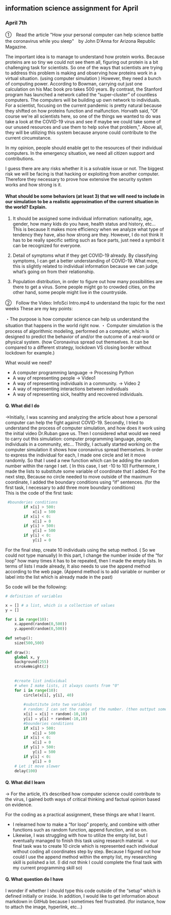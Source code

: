 ## information science assignment for April

### April 7th
①　Read the article "How your personal computer can help science battle the coronavirus while you sleep"　by John D'Anna for Arizona Republic Magazine.

The important idea is to manage to understand how protein works. 
Because proteins are so tiny we could not see them all, figuring out protein is a bit challenging task for scientists. 
So one of the ways that scientists are trying to address this problem is making and observing how proteins work in a virtual situation. (using computer simulation )
However, they need a bunch of computing power. 
According to Bowman,  carrying out just one calculation on his Mac book pro takes 500 years. By contrast, the Stanford program has launched a network called the “super-cluster” of countless computers. 
The computers will be building up own network to individuals. For a scientist, focusing on the current pandemic is pretty natural because they shifted on how proteins function and malfunction.
Horvath said, "Of course we're all scientists here, so one of the things we wanted to do was take a look at the COVID-19 virus and see if maybe we could take some of our unused resources and use them to help solve that problem,".
Above all, they will be utilizing this system because anyone could contribute to the current circumstance.


In my opinion, people should enable get to the resources of their individual computers. 
In the emergency situation, we need all citizen support and contributions.


I guess there are any risks whether it is a solvable issue or not. 
The biggest risk we will be facing is that hacking or exploiting from another computer. 
Therefore they necessary to prove how extensive the security system works and how strong is it.


#### What should be some behaviors (at least 3) that we will need to include in our simulation to be a realistic approximation of the current situation in the world? Explain.
1. It should be assigned some individual information: nationality, age, gender, how many kids do you have, health status and history,  etc...
This is because It makes more efficiency when we analyze what type of tendency they have, also how strong are they. 
However, I do not think It has to be really specific setting such as face parts, just need a symbol it can be recognized for everyone.

2. Detail of symptoms what if they get COVID-19 already. 
By classifying symptoms, I can get a better understanding of COVID-19. What more, this is slightly related to individual information because we can judge what’s going on from their relationship. <br>

3. Population distribution, in order to figure out how many possibilities are there to get a virus. Some people might go to crowded cities, on the other hand, some people might live in the countryside. 



②　Follow the Video: InfoSci Intro.mp4 to understand the topic for the next weeks
These are my key points: 

・The purpose is how computer science can help us understand the situation that happens in the world right now.
・ Computer simulation is the process of algorithmic modeling, performed on a computer, which is designed to predict the behavior of and/or the outcome of a real-world or physical system. 
(how Coronavirus spread out themselves. It can be compared to a different strategy, lockdown VS closing border without lockdown for example.)

What would we need?
- A computer programming language → Processing Python
- A way of representing people → Video1
- A way of representing individuals in a community. → Video 2
- A way of representing interactions between individuals
- A way of representing sick, healthy and recovered individuals.

#### Q. What did I do<br>
→Initially, I was scanning and analyzing the article about how a personal computer can help the fight against COVID-19. 
Secondly, I tried to understand the process of computer simulation, and how does it work using the initial video Dr.Ruban gave us. 
Then I considered what would we need to carry out this simulation: computer programming language, people, individuals in a community, etc...
Thirdly,  I actually started working on the computer simulation it shows how coronavirus spread themselves. In order to express the individual for each, I made one circle and let it move randomly.
So that I used a new function which can be adding the random number within the range I set. ( In this case, I set -10 to 10)
Furthermore, I made the lists to substitute some variable of coordinate that I added.
For the next step,  Because no circle needed to move outside of the maximum coordinate, I added the boundary conditions using “if” sentences. (for the first task, I necessary to add three more boundary conditions) <br>
This is the code of the first task:

```python
 #bounderies conditions
        if x[i] > 500:
            x[i] = 500
        if x[i] < 0:
            x[i] = 0
        if y[i] > 500:
            y[i] = 500
        if y[i] < 0:
            y[i] = 0
```

For the final step, create 10 individuals using the setup method. ( So we could not type manually)
In this part, I change the number inside of the “for loop” how many times it has to be repeated, then I made the empty lists. In terms of lists I made already, It also needs to use the append method according to the web page.
(Append method is to add variable or number or label into the list which is already made in the past)<br>

So code will be the following:

```python
# definition of variables

x = [] # a list, which is a collection of values
y = []

for i in range(10):
    x.append(random(0,500))
    y.append(random(0,500))
    
def setup():
    size(500,500)
    
def draw():
    global x, y
    background(255)
    strokeWeight(2)
    
    
    #create list individual
    # when I make lists, it always counts from "0"
    for i in range(10):
        circle(x[i], y[i], 40)
        
        #substitute into two variables
        # random: I can set the range of the number. (then outtput some number randomly)
        x[i] = x[i] + random(-10,10)
        y[i] = y[i] + random(-10,10)
        #bounderies conditions
        if x[i] > 500:
            x[i] = 500
        if x[i] < 0:
            x[i] = 0
        if y[i] > 500:
            y[i] = 500
        if y[i] < 0:
            y[i] = 0
    # Let it move slower
    delay(100)
```

#### Q. What did I learn<br>
→ For the article, it’s described how computer science could contribute to the virus, I gained both ways of critical thinking and factual opinion based on evidence.

For the coding as a practical assignment, these things are what I learnt.

 - I relearned how to make a “for loop” properly, and combine with other functions such as random function, append function, and so on.
 - Likewise, I was struggling with how to utilize the empty list, but I eventually managed to finish this task using research material.
→ our final task was to create 10 circle which is represented each individual without coding all coordinates step by step.
Because I figured out how could I use the append method within the empty list, my researching skill is polished a lot. (I did not think I could complete the final task with my current programming skill so)


#### Q. What question do I have <br> 

I wonder if whether I should type this code outside of the “setup” which is defined initially or inside.
In addition, I would like to get information about markdown in GitHub because I sometimes feel frustrated. (for instance, how to attach the image, hyperlink, etc…)

